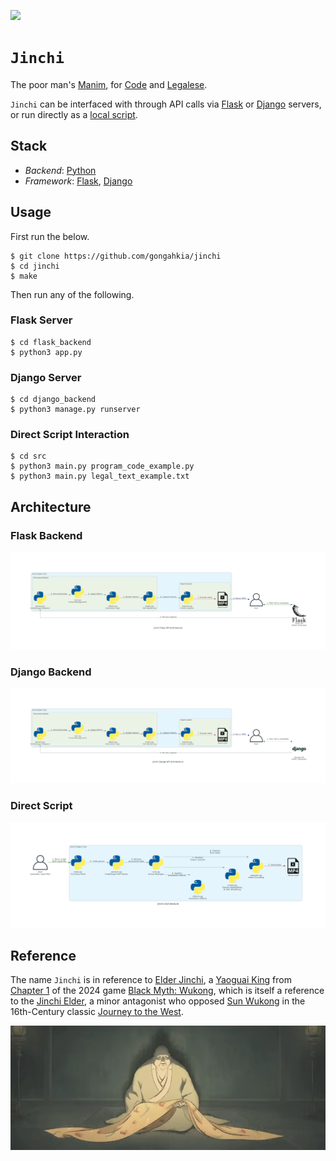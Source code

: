 [![](https://img.shields.io/badge/jinchi_1.0.0-passing-green)](https://github.com/gongahkia/jinchi/releases/tag/1.0.0) 

# `Jinchi`

The poor man's [Manim](https://www.manim.community/), for [Code](https://www.geeksforgeeks.org/what-is-a-code-in-programming/) and [Legalese](https://www.merriam-webster.com/dictionary/legalese).

`Jinchi` can be interfaced with through API calls via [Flask](#flask-backend) or [Django](#django-backend) servers, or run directly as a [local script](#direct-script).

## Stack

* *Backend*: [Python](https://www.python.org/)
* *Framework*: [Flask](https://flask.palletsprojects.com/en/stable/), [Django](https://www.djangoproject.com/)

## Usage

First run the below.

```console
$ git clone https://github.com/gongahkia/jinchi
$ cd jinchi
$ make
```

Then run any of the following.

### Flask Server

```console
$ cd flask_backend
$ python3 app.py
```

### Django Server

```console
$ cd django_backend
$ python3 manage.py runserver
```

### Direct Script Interaction

```console
$ cd src
$ python3 main.py program_code_example.py
$ python3 main.py legal_text_example.txt
```

## Architecture

### Flask Backend

![](./asset/reference/jinchi_flask_api_architecture.png)

### Django Backend

![](./asset/reference/jinchi_django_api_architecture.png)

### Direct Script 

![](./asset/reference/jinchi_architecture.png)

## Reference

The name `Jinchi` is in reference to [Elder Jinchi](https://blackmythwukong.fandom.com/wiki/Elder_Jinchi), a [Yaoguai King](https://blackmythwukong.fandom.com/wiki/Yaoguai_King) from [Chapter 1](https://www.rockpapershotgun.com/black-myth-wukong-chapter-1-walkthrough) of the 2024 game [Black Myth: Wukong](https://blackmythwukong.fandom.com/wiki/Black_Myth:_Wukong_Wiki), which is itself a reference to the [Jinchi Elder](https://villains.fandom.com/wiki/Jinchi_Elder), a minor antagonist who opposed [Sun Wukong](https://villains.fandom.com/wiki/Sun_Wukong_(Journey_to_the_West)) in the 16th-Century classic [Journey to the West](https://en.wikipedia.org/wiki/Journey_to_the_West).

![](./asset/logo/jinchi.webp)